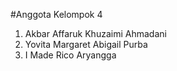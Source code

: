 #Anggota Kelompok 4
1. Akbar Affaruk Khuzaimi Ahmadani
2. Yovita Margaret Abigail Purba
3. I Made Rico Aryangga
